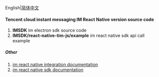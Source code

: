 English|[简体中文](./README_ZH.md)

#### Tencent cloud instant messaging IM React Native version source code

1. **IMSDK** im electron sdk source code
1. **IMSDK/react-native-tim-js/example** im react native sdk api call example

##### Other

1. [im react native integration documentation](https://cloud.tencent.com/document/product/269/77272)
2. [im react native sdk documentation](https://comm.qq.com/im-react-native-doc/index.html)